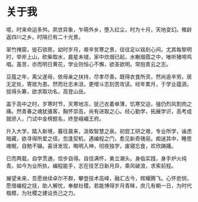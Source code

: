 # 关于我
噫，时来命运多舛。夙世异象，乍萌外乡，堕入红尘，时为十月，天地变幻。稚龄返四川之乡。时隔已有二十光景。

翠竹掩窗，徙石锁房。幼时岁月，艰辛贫寒之景，往往足以铭刻心间。尤其每黎明时，举斧上山，砍柴取水，晨星未褪，家中炊烟已起，水榭烟霞之中，唯听猪啼鸡唱。虽苦，亦而明日黄花，学业则恒心不懈，欲圣欲明。常抱青云之志。

豆蔻之年，离父遂母，依母亲之扶持，尽孝尽善。既得衣食所资，然尚逾辛劳。居无定处，寄居为患。然而壮志未沮，更增斗志刻苦攻读。经年累月，于学业蕴涵，拔得头筹，欲求取功名，高登山岳。

盖于高中之时，岁寒时节，天寒地冻，犹己衣着单薄，饥寒交迫，强仍烈风割肉之痛。然青春之魂犹骚客，胸怀崇高，尚有进取之心。经心勤学，拓展学识，高考成就骄人，门试中金榜题名，终登峨嵋王府。

升入大学，踏入新境，暮往晨来，汲取智慧之泉。初尝工研之艰，专业所学，谧虑暗藏，欲寻得所爱之径。忽逢契机，遇编程之门，愈见新奇瑰丽。痴迷其中，睡思难眠，自勉不辍。喜讶发现，晦明入神，彻夜独学，废寝忘食，欢欣踌躇。

已而两载，自学贯通，信步自得。自信满怀，勇立潮头。身临实践，身手炉火纯青。如今为业所执，编程能手，志在技艺日新月异，乘风破浪，求索前程。

展望未来，吾愿继续卓尔不群，攀登技术高峰，融汇古今，辉耀腾飞。心怀悲悯，愿借编程之技，助人解忧，奉献社稷。若能博得岁月青睐，庶几有朝一日，为时代楷模，为社稷之建设贡己之力。